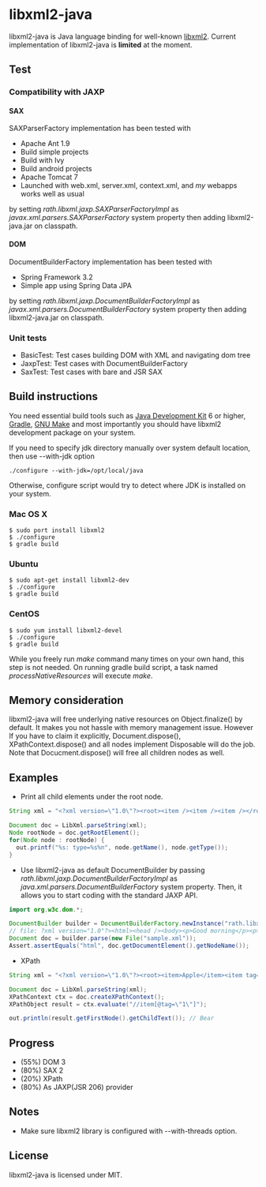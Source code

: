 # libxml2-java

libxml2-java is Java language binding for well-known [libxml2](http://xmlsoft.org/). 
Current implementation of libxml2-java is **limited** at the moment. 

## Test 

### Compatibility with JAXP

#### SAX 

SAXParserFactory implementation has been tested with 

- Apache Ant 1.9
 - Build simple projects
 - Build with Ivy
 - Build android projects
- Apache Tomcat 7
 - Launched with web.xml, server.xml, context.xml, and *my* webapps works well as usual

by setting _rath.libxml.jaxp.SAXParserFactoryImpl_ as _javax.xml.parsers.SAXParserFactory_ system property then adding libxml2-java.jar on classpath. 

#### DOM

DocumentBuilderFactory implementation has been tested with  

- Spring Framework 3.2
 - Simple app using Spring Data JPA

by setting _rath.libxml.jaxp.DocumentBuilderFactoryImpl_ as _javax.xml.parsers.DocumentBuilderFactory_ system property then adding libxml2-java.jar on classpath.

### Unit tests 

- BasicTest: Test cases building DOM with XML and navigating dom tree
- JaxpTest: Test cases with DocumentBuilderFactory
- SaxTest: Test cases with bare and JSR SAX

## Build instructions

You need essential build tools such as [Java Development Kit](http://en.wikipedia.org/wiki/Java_Development_Kit) 6 or higher, [Gradle](http://www.gradle.org), [GNU Make](http://www.gnu.org/software/make/) and most importantly you should have libxml2 development package on your system. 

If you need to specify jdk directory manually over system default location, then use --with-jdk option 

	./configure --with-jdk=/opt/local/java

Otherwise, configure script would try to detect where JDK is installed on your system.

### Mac OS X
	$ sudo port install libxml2
	$ ./configure 
	$ gradle build 
### Ubuntu
	$ sudo apt-get install libxml2-dev
	$ ./configure 
	$ gradle build
### CentOS
	$ sudo yum install libxml2-devel
	$ ./configure 
	$ gradle build

While you freely run _make_ command many times on your own hand, this step is not needed. On running gradle build script, a task named _processNativeResources_ will execute _make_. 

## Memory consideration

 libxml2-java will free underlying native resources on Object.finalize() by default. It makes you not hassle with memory management issue. However If you have to claim it explicitly, Document.dispose(), XPathContext.dispose() and all nodes implement Disposable will do the job. Note that Docucment.dispose() will free all children nodes as well. 

## Examples 

* Print all child elements under the root node.

```java
String xml = "<?xml version=\"1.0\"?><root><item /><item /><item /></root>";

Document doc = LibXml.parseString(xml);
Node rootNode = doc.getRootElement();
for(Node node : rootNode) {
  out.printf("%s: type=%s%n", node.getName(), node.getType());
}
```

* Use libxml2-java as default DocumentBuilder by passing *rath.libxml.jaxp.DocumentBuilderFactoryImpl* as *java.xml.parsers.DocumentBuilderFactory* system property. Then, it allows you to start coding with the standard JAXP API.

```java
import org.w3c.dom.*;

DocumentBuilder builder = DocumentBuilderFactory.newInstance("rath.libxml.jaxp.DocumentBuilderFactoryImpl", null);
// file: ?xml version="1.0"?><html><head /><body><p>Good morning</p><p>How are you?</p></body></html>
Document doc = builder.parse(new File("sample.xml"));
Assert.assertEquals("html", doc.getDocumentElement().getNodeName());
```

  
* XPath 

```java
String xml = "<?xml version=\"1.0\"?><root><item>Apple</item><item tag=\"1\">Bear</item><item>Cider</item></root>";

Document doc = LibXml.parseString(xml);
XPathContext ctx = doc.createXPathContext();
XPathObject result = ctx.evaluate("//item[@tag=\"1\"]");

out.println(result.getFirstNode().getChildText()); // Bear
```
## Progress

- (55%) DOM 3
- (80%) SAX 2
- (20%) XPath 
- (80%) As JAXP(JSR 206) provider  

## Notes

- Make sure libxml2 library is configured with --with-threads option.

## License

libxml2-java is licensed under MIT.
